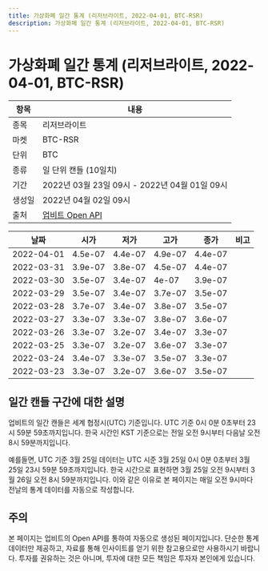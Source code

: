 ```yaml
---
title: 가상화폐 일간 통계 (리저브라이트, 2022-04-01, BTC-RSR)
description: 가상화폐 일간 통계 (리저브라이트, 2022-04-01, BTC-RSR)
---
```



가상화폐 일간 통계 (리저브라이트, 2022-04-01, BTC-RSR)
===

|항목|내용|
|--|--|
|종목|리저브라이트|
|마켓|BTC-RSR|
|단위|BTC|
|종류|일 단위 캔들 (10일치)|
|기간|2022년 03월 23일 09시 - 2022년 04월 01일 09시|
|생성일|2022년 04월 02일 09시|
|출처|[업비트 Open API](https://docs.upbit.com)|


|날짜|시가|저가|고가|종가|비고|
|--|--|--|--|--|--|
|2022-04-01|4.5e-07|4.4e-07|4.9e-07|4.4e-07|    |
|2022-03-31|3.9e-07|3.8e-07|4.5e-07|4.4e-07|    |
|2022-03-30|3.5e-07|3.4e-07|4e-07|3.9e-07|    |
|2022-03-29|3.5e-07|3.4e-07|3.7e-07|3.5e-07|    |
|2022-03-28|3.7e-07|3.4e-07|3.8e-07|3.5e-07|    |
|2022-03-27|3.3e-07|3.3e-07|3.8e-07|3.6e-07|    |
|2022-03-26|3.3e-07|3.2e-07|3.4e-07|3.3e-07|    |
|2022-03-25|3.3e-07|3.2e-07|3.6e-07|3.3e-07|    |
|2022-03-24|3.4e-07|3.3e-07|3.5e-07|3.3e-07|    |
|2022-03-23|3.3e-07|3.2e-07|3.6e-07|3.5e-07|    |


일간 캔들 구간에 대한 설명
---


업비트의 일간 캔들은 세계 협정시(UTC) 기준입니다. 
UTC 기준 0시 0분 0초부터 23시 59분 59초까지입니다. 
한국 시간인 KST 기준으로는 전일 오전 9시부터 다음날 오전 8시 59분까지입니다. 


예를들면, UTC 기준 3월 25일 데이터는 UTC 시준 3월 25일 0시 0분 0초부터 3월 25일 23시 59분 59초까지입니다. 
한국 시간으로 표현하면 3월 25일 오전 9시부터 3월 26일 오전 8시 59분까지입니다. 
이와 같은 이유로 본 페이지는 매일 오전 9시마다 전날의 통계 데이터를 자동으로 작성합니다. 


주의
---


본 페이지는 업비트의 Open API를 통하여 자동으로 생성된 페이지입니다. 
단순한 통계 데이터만 제공하고, 자료를 통해 인사이트를 얻기 위한 참고용으로만 사용하시기 바랍니다. 
투자를 권유하는 것은 아니며, 투자에 대한 모든 책임은 투자자 본인에게 있습니다. 
